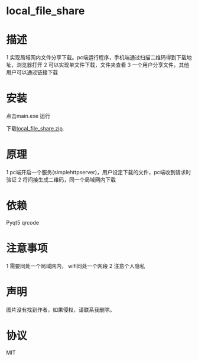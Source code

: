 # local_file_share
# 描述
1 实现局域网内文件分享下载。pc端运行程序，手机端通过扫描二维码得到下载地址，浏览器打开
2 可以实现单文件下载，文件夹查看
3 一个用户分享文件，其他用户可以通过链接下载
# 安装
点击main.exe 运行

下载[local_file_share.zip](https://github.com/woshimanong1990/local_file_share/releases/download/v0.0.1/local_transfer_file.zip "download link"). 

# 原理
1 pc端开启一个服务(simplehttpserver)，用户设定下载的文件，pc端收到请求时验证
2 将间接生成二维码，同一个局域网内下载

# 依赖
Pyqt5
qrcode

# 注意事项
1 需要同处一个局域网内， wifi同处一个网段
2 注意个人隐私

# 声明
图片没有找到作者，如果侵权，请联系我删除。


# 协议
MIT